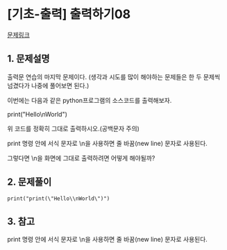 # [기초-출력] 출력하기08

[문제링크](https://codeup.kr/problem.php?id=6008)



## 1. 문제설명

출력문 연습의 마지막 문제이다.
(생각과 시도를 많이 해야하는 문제들은 한 두 문제씩 넘겼다가 나중에 풀어보면 된다.)

이번에는 다음과 같은 python프로그램의 소스코드를 출력해보자.

print("Hello\nWorld")

위 코드를 정확히 그대로 출력하시오.(공백문자 주의)

 

print 명령 안에 서식 문자로 \n을 사용하면 줄 바꿈(new line) 문자로 사용된다.

그렇다면 \n을 화면에 그대로 출력하려면 어떻게 해야될까?



## 2. 문제풀이

`print("print(\"Hello\\nWorld\")")` 



## 3. 참고

print 명령 안에 서식 문자로 \n을 사용하면 줄 바꿈(new line) 문자로 사용된다.

